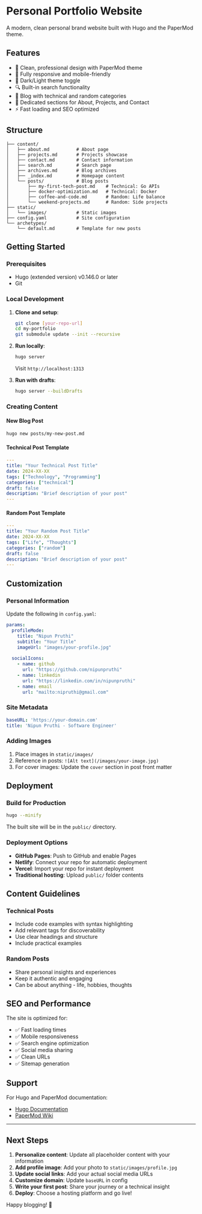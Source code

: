 # Personal Portfolio Website

A modern, clean personal brand website built with Hugo and the PaperMod theme.

## Features

- 🎨 Clean, professional design with PaperMod theme
- 📱 Fully responsive and mobile-friendly
- 🌙 Dark/Light theme toggle
- 🔍 Built-in search functionality
- 📝 Blog with technical and random categories
- 💼 Dedicated sections for About, Projects, and Contact
- ⚡ Fast loading and SEO optimized

## Structure

```
├── content/
│   ├── about.md          # About page
│   ├── projects.md       # Projects showcase
│   ├── contact.md        # Contact information
│   ├── search.md         # Search page
│   ├── archives.md       # Blog archives
│   ├── _index.md         # Homepage content
│   └── posts/            # Blog posts
│       ├── my-first-tech-post.md    # Technical: Go APIs
│       ├── docker-optimization.md   # Technical: Docker
│       ├── coffee-and-code.md       # Random: Life balance
│       └── weekend-projects.md      # Random: Side projects
├── static/
│   └── images/           # Static images
├── config.yaml           # Site configuration
└── archetypes/
    └── default.md        # Template for new posts
```

## Getting Started

### Prerequisites
- Hugo (extended version) v0.146.0 or later
- Git

### Local Development

1. **Clone and setup**:
   ```bash
   git clone [your-repo-url]
   cd my-portfolio
   git submodule update --init --recursive
   ```

2. **Run locally**:
   ```bash
   hugo server
   ```
   Visit `http://localhost:1313`

3. **Run with drafts**:
   ```bash
   hugo server --buildDrafts
   ```

### Creating Content

#### New Blog Post
```bash
hugo new posts/my-new-post.md
```

#### Technical Post Template
```yaml
---
title: "Your Technical Post Title"
date: 2024-XX-XX
tags: ["Technology", "Programming"]
categories: ["technical"]
draft: false
description: "Brief description of your post"
---
```

#### Random Post Template
```yaml
---
title: "Your Random Post Title"
date: 2024-XX-XX
tags: ["Life", "Thoughts"]
categories: ["random"]
draft: false
description: "Brief description of your post"
---
```

## Customization

### Personal Information
Update the following in `config.yaml`:

```yaml
params:
  profileMode:
    title: "Nipun Pruthi"
    subtitle: "Your Title"
    imageUrl: "images/your-profile.jpg"
  
  socialIcons:
    - name: github
      url: "https://github.com/nipunpruthi"
    - name: linkedin
      url: "https://linkedin.com/in/nipunpruthi"
    - name: email
      url: "mailto:nipruthi@gmail.com"
```

### Site Metadata
```yaml
baseURL: 'https://your-domain.com'
title: 'Nipun Pruthi - Software Engineer'
```

### Adding Images
1. Place images in `static/images/`
2. Reference in posts: `![Alt text](/images/your-image.jpg)`
3. For cover images: Update the `cover` section in post front matter

## Deployment

### Build for Production
```bash
hugo --minify
```

The built site will be in the `public/` directory.

### Deployment Options
- **GitHub Pages**: Push to GitHub and enable Pages
- **Netlify**: Connect your repo for automatic deployment
- **Vercel**: Import your repo for instant deployment
- **Traditional hosting**: Upload `public/` folder contents

## Content Guidelines

### Technical Posts
- Include code examples with syntax highlighting
- Add relevant tags for discoverability
- Use clear headings and structure
- Include practical examples

### Random Posts
- Share personal insights and experiences
- Keep it authentic and engaging
- Can be about anything - life, hobbies, thoughts

## SEO and Performance

The site is optimized for:
- ✅ Fast loading times
- ✅ Mobile responsiveness
- ✅ Search engine optimization
- ✅ Social media sharing
- ✅ Clean URLs
- ✅ Sitemap generation

## Support

For Hugo and PaperMod documentation:
- [Hugo Documentation](https://gohugo.io/documentation/)
- [PaperMod Wiki](https://github.com/adityatelange/hugo-PaperMod/wiki)

---

## Next Steps

1. **Personalize content**: Update all placeholder content with your information
2. **Add profile image**: Add your photo to `static/images/profile.jpg`
3. **Update social links**: Add your actual social media URLs
4. **Customize domain**: Update `baseURL` in config
5. **Write your first post**: Share your journey or a technical insight
6. **Deploy**: Choose a hosting platform and go live!

Happy blogging! 🚀
